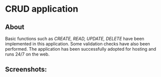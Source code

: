 # CRUD application

## About
Basic functions such as *CREATE, READ, UPDATE, DELETE* have been implemented in this application.
Some validation checks have also been performed.
The application has been successfully adopted for hosting and runs 24/7 on the web.

## Screenshots:

<img scr="assets/sshot1.png"
width="200px">
